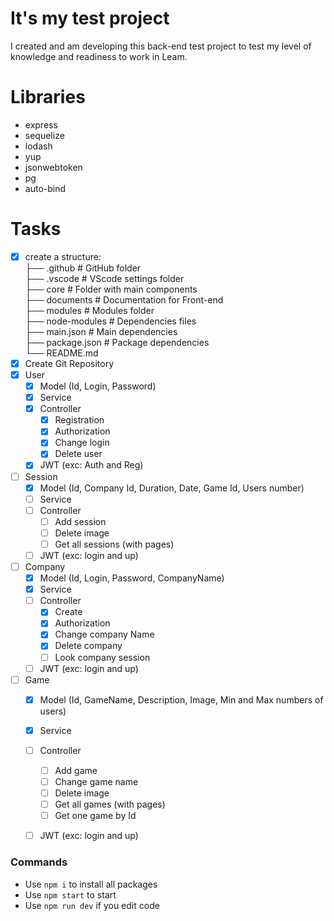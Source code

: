 # It's my test project
I created and am developing this back-end test project to test my level of knowledge and readiness to work in Leam.

# Libraries
- express
- sequelize
- lodash
- yup
- jsonwebtoken
- pg
- auto-bind

# Tasks
- [x] create a structure: \
    ├── .github             # GitHub folder \
    ├── .vscode             # VScode settings folder \
    ├── core                # Folder with main components \
    ├── documents           # Documentation for Front-end \
    ├── modules             # Modules folder \
    ├── node-modules        # Dependencies files\
    ├── main.json           # Main dependencies \
    ├── package.json        # Package dependencies \
    └── README.md
- [x] Create Git Repository
- [x] User
    - [x] Model (Id, Login, Password)
    - [x] Service
    - [x] Controller
        - [x] Registration
        - [x] Authorization
        - [x] Change login
        - [x] Delete user
    - [x] JWT (exc: Auth and Reg)

- [ ] Session
    - [x] Model (Id, Company Id, Duration, Date, Game Id, Users number)
    - [ ] Service
    - [ ] Controller
        - [ ] Add session
        - [ ] Delete image
        - [ ] Get all sessions (with pages)
    - [ ] JWT (exc: login and up)

- [ ] Company
    - [x] Model (Id, Login, Password, CompanyName)
    - [x] Service
    - [ ] Controller
        - [x] Create
        - [x] Authorization
        - [x] Change company Name
        - [x] Delete company
        - [ ] Look company session
    - [ ] JWT (exc: login and up)

- [ ] Game
    - [x] Model (Id, GameName, Description, Image, Min and Max numbers of users)
    - [x] Service
    - [ ] Controller
        - [ ] Add game
        - [ ] Change game name
        - [ ] Delete image
        - [ ] Get all games (with pages)
        - [ ] Get one game by Id
    - [ ] JWT (exc: login and up)



### Commands
- Use ```npm i``` to install all packages
- Use ```npm start``` to start
- Use ```npm run dev``` if you edit code